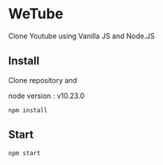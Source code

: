# WeTube

Clone Youtube using Vanilla JS and Node.JS

## Install

Clone repository and

node version : v10.23.0

```
npm install
```

## Start

```
npm start
```
